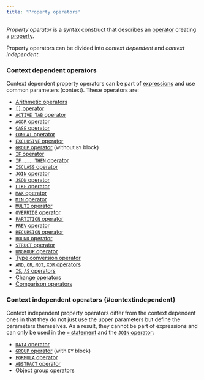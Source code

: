 ```yaml
---
title: 'Property operators'
---
```


*Property operator* is a syntax construct that describes an [operator](Property_operators_paradigm.md) creating a [property](Properties.md). 

Property operators can be divided into *context dependent* and *context independent*.

### Context dependent operators

Context dependent property operators can be part of [expressions](Expression.md) and use common parameters (context). These operators are:

-   [Arithmetic operators](Arithmetic_operators.md)
-   [`[]` operator](Brackets_operator.md)
-   [`ACTIVE TAB` operator](ACTIVE_TAB_operator.md)
-   [`AGGR` operator](AGGR_operator.md)
-   [`CASE` operator](CASE_operator.md)
-   [`CONCAT` operator](CONCAT_operator.md)
-   [`EXCLUSIVE` operator](EXCLUSIVE_operator.md)
-   [`GROUP` operator](GROUP_operator.md) (without `BY` block)
-   [`IF` operator](IF_operator.md)
-   [`IF ... THEN` operator](IF_..._THEN_operator.md)
-   [`ISCLASS` operator](ISCLASS_operator.md)
-   [`JOIN` operator](JOIN_operator.md)
-   [`JSON` operator](JSON_operator.md)
-   [`LIKE` operator](LIKE_operator.md)
-   [`MAX` operator](MAX_operator.md)
-   [`MIN` operator](MIN_operator.md)
-   [`MULTI` operator](MULTI_operator.md)
-   [`OVERRIDE` operator](OVERRIDE_operator.md)
-   [`PARTITION` operator](PARTITION_operator.md)
-   [`PREV` operator](PREV_operator.md)
-   [`RECURSION` operator](RECURSION_operator.md)
-   [`ROUND` operator](ROUND_operator.md)
-   [`STRUCT` operator](STRUCT_operator.md)
-   [`UNGROUP` operator](UNGROUP_operator.md)
-   [Type conversion operator](Type_conversion_operator.md)
-   [`AND`, `OR`, `NOT`, `XOR` operators](AND_OR_NOT_XOR_operators.md)
-   [`IS`, `AS` operators](IS_AS_operators.md)
-   [Change operators](Change_operators.md)
-   [Comparison operators](Comparison_operators.md)

### Context independent operators {#contextindependent}

Context independent property operators differ from the context dependent ones in that they do not just use the upper parameters but define the parameters themselves. As a result, they cannot be part of expressions and can only be used in the [`=` statement](=_statement.md) and the [`JOIN` operator](JOIN_operator.md): 

-   [`DATA` operator](DATA_operator.md)
-   [`GROUP` operator](GROUP_operator.md) (with `BY` block)
-   [`FORMULA` operator](FORMULA_operator.md)
-   [`ABSTRACT` operator](ABSTRACT_operator.md)
-   [Object group operators](Object_group_operator.md)
